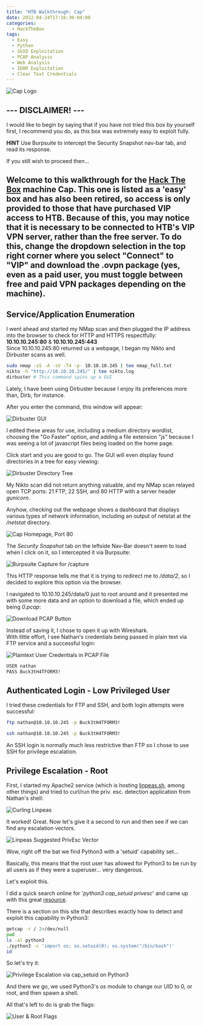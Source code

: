 ```yaml
---
title: "HTB Walkthrough: Cap"
date: 2022-04-24T17:16:30-04:00
categories:
  - HackTheBox
tags:
  - Easy
  - Python
  - SUID Exploitation
  - PCAP Analysis
  - Web Analysis
  - IDOR Exploitation
  - Clear Text Credentials
---
```


![Cap Logo](/assets/images/HTB/cap/cap.jpg)

## --- DISCLAIMER! ---
I would like to begin by saying that if you have not tried this box by yourself first, I recommend you do, as this box was extremely easy to exploit fully.  

**HINT** Use Burpsuite to intercept the Security Snapshot nav-bar tab, and read its response.  

If you still wish to proceed then...  

**Welcome** to this walkthrough for the [Hack The Box](https://www.hackthebox.com/) machine Cap. This one is listed as a 'easy' box and has also been retired, so access is only provided to those that have purchased VIP access to HTB.
Because of this, you may notice that it is necessary to be connected to HTB's VIP VPN server, rather than the free server. To do this, change the dropdown selection in the top right corner where you select "Connect"
to "VIP" and download the .ovpn package (yes, even as a paid user, you must toggle between free and paid VPN packages depending on the machine).
---
## Service/Application Enumeration

I went ahead and started my NMap scan and then plugged the IP address into the browser to check for HTTP and HTTPS respectfully: **10.10.10.245:80** & **10.10.10.245:443**  
Since 10.10.10.245:80 returned us a webpage, I began my Nikto and Dirbuster scans as well.

```bash
sudo nmap -sS -A -sV -T4 -p- 10.10.10.245 | tee nmap_full.txt
nikto -h "http://10.10.10.245/" | tee nikto.log 
dirbuster # This command spins up a GUI
```

Lately, I have been using Dirbuster because I enjoy its preferences more than, Dirb, for instance.  

After you enter the command, this window will appear:  

![Dirbuster GUI](/assets/images/HTB/cap/dirbuster.jpg)

I edited these areas for use, including a medium directory wordlist, choosing the "Go Faster" option, and adding a file extension "js" because I was seeing a lot of javascript files being loaded on the home page.  

Click start and you are good to go. The GUI will even display found directories in a tree for easy viewing:  

![Dirbuster Directory Tree](/assets/images/HTB/cap/dirbuster-tree.jpg)

My Nikto scan did not return anything valuable, and my NMap scan relayed open TCP ports: 21 FTP, 22 SSH, and 80 HTTP with a server header *gunicorn*.  

Anyhow, checking out the webpage shows a dashboard that displays various types of network information, including an output of netstat at the */netstat* directory.  

![Cap Homepage, Port 80](/assets/images/HTB/cap/homepage.jpg)

The *Security Snapshot* tab on the leftside Nav-Bar doesn't seem to load when I click on it, so I intercepted it via Burpsuite:  

![Burpsuite Capture for /capture](/assets/images/HTB/cap/burp-data.jpg)

This HTTP response tells me that it is trying to redirect me to */data/2*, so I decided to explore this option via the browser.  

I navigated to 10.10.10.245/data/0 just to root around and it presented me with some more data and an option to download a file, which ended up being *0.pcap*:  

![Download PCAP Button](/assets/images/HTB/cap/download-pcap.jpg)

Instead of saving it, I chose to open it up with Wireshark.  
With little effort, I see Nathan's credentials being passed in plain text via FTP service and a successful login:

![Plaintext User Credentials in PCAP File](/assets/images/HTB/cap/creds.jpg)

```bash
USER nathan
PASS Buck3tH4TFORM3!
```

## Authenticated Login - Low Privileged User

I tried these credentials for FTP and SSH, and both login attempts were successful:  

```bash
ftp nathan@10.10.10.245 -p Buck3tH4TFORM3!

ssh nathan@10.10.10.245 -p Buck3tH4TFORM3!
```

An SSH login is normally much less restrictive than FTP so I chose to use SSH for privilege escalation.

## Privilege Escalation - Root

First, I started my Apache2 service (which is hosting [linpeas.sh](https://github.com/carlospolop/PEASS-ng/releases), among other things) and tried to curl/run the priv. esc. detection application from Nathan's shell:  

![Curling Linpeas](/assets/images/HTB/cap/curl-peas.jpg)

It worked! Great. Now let's give it a second to run and then see if we can find any escalation vectors.  

![Linpeas Suggested PrivEsc Vector](/assets/images/HTB/cap/linpeas.jpg)

Wow, right off the bat we find Python3 with a 'setuid' capability set...  

Basically, this means that the root user has allowed for Python3 to be run by all users as if they were a superuser... very dangerous.  

Let's exploit this.  

I did a quick search online for '*python3 cap_setuid privesc*' and came up with this great [resource](https://www.hackingarticles.in/linux-privilege-escalation-using-capabilities/).  

There is a section on this site that describes exactly how to detect and exploit this capability in Python3:  

```bash
getcap -r / 2>/dev/null
pwd
ls -al python3
./python3 -c 'import os; os.setuid(0); os.system("/bin/bash")'
id
```

So let's try it:  

![Privilege Escalation via cap_setuid on Python3](/assets/images/HTB/cap/root.jpg)

And there we go, we used Python3's *os* module to change our UID to 0, or root, and then spawn a shell. 

All that's left to do is grab the flags:  

![User & Root Flags](/assets/images/HTB/cap/flags.jpg)
